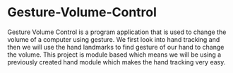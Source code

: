# Gesture-Volume-Control
Gesture Volume Control is a program application that is used to change the volume of  a computer using gesture. We first look into hand tracking and then we will use the hand landmarks to find gesture of our hand to change the volume. This project is module based which means we will be using a previously created hand module which makes the hand tracking very easy.
